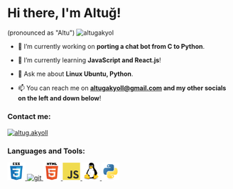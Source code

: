 <h1 align="left">Hi there, I'm Altuğ!</h1>
<h7 align="left">(pronounced as "Altu")</h7>

<img src="https://komarev.com/ghpvc/?username=altugakyol&label=Profile%20views&color=0e75b6&style=flat" alt="altugakyol"/>

- 🔭 I’m currently working on **porting a chat bot from C to Python**.

- 🌱 I’m currently learning **JavaScript and React.js**!

- 💬 Ask me about **Linux Ubuntu, Python**.

- 📫 You can reach me on **altugakyoll@gmail.com and my other socials on the left and down below**!

<h3 align="left">Contact me:</h3>
<p align="left">
<a href="https://instagram.com/altug.akyoll" target="blank"><img align="center" src="https://raw.githubusercontent.com/rahuldkjain/github-profile-readme-generator/master/src/images/icons/Social/instagram.svg" alt="altug.akyoll" height="30" width="40" /></a>
</p>

<h3 align="left">Languages and Tools:</h3>
<p align="left"> <a href="https://www.w3schools.com/css/" target="_blank" rel="noreferrer"> <img src="https://raw.githubusercontent.com/devicons/devicon/master/icons/css3/css3-original-wordmark.svg" alt="css3" width="40" height="40"/> </a> <a href="https://git-scm.com/" target="_blank" rel="noreferrer"> <img src="https://www.vectorlogo.zone/logos/git-scm/git-scm-icon.svg" alt="git" width="40" height="40"/> </a> <a href="https://www.w3.org/html/" target="_blank" rel="noreferrer"> <img src="https://raw.githubusercontent.com/devicons/devicon/master/icons/html5/html5-original-wordmark.svg" alt="html5" width="40" height="40"/> </a> <a href="https://developer.mozilla.org/en-US/docs/Web/JavaScript" target="_blank" rel="noreferrer"> <img src="https://raw.githubusercontent.com/devicons/devicon/master/icons/javascript/javascript-original.svg" alt="javascript" width="40" height="40"/> </a> <a href="https://www.linux.org/" target="_blank" rel="noreferrer"> <img src="https://raw.githubusercontent.com/devicons/devicon/master/icons/linux/linux-original.svg" alt="linux" width="40" height="40"/> </a> <a href="https://www.python.org" target="_blank" rel="noreferrer"> <img src="https://raw.githubusercontent.com/devicons/devicon/master/icons/python/python-original.svg" alt="python" width="40" height="40"/> </a> </p>
